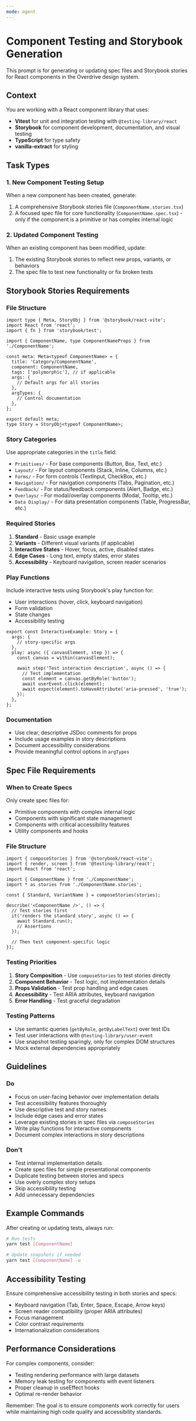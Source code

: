 ```yaml
---
mode: agent
---
```


# Component Testing and Storybook Generation

This prompt is for generating or updating spec files and Storybook stories for
React components in the Overdrive design system.

## Context

You are working with a React component library that uses:

- **Vitest** for unit and integration testing with `@testing-library/react`
- **Storybook** for component development, documentation, and visual testing
- **TypeScript** for type safety
- **vanilla-extract** for styling

## Task Types

### 1. New Component Testing Setup

When a new component has been created, generate:

1. A comprehensive Storybook stories file (`ComponentName.stories.tsx`)
2. A focused spec file for core functionality (`ComponentName.spec.tsx`) - only
   if the component is a primitive or has complex internal logic

### 2. Updated Component Testing

When an existing component has been modified, update:

1. The existing Storybook stories to reflect new props, variants, or behaviors
2. The spec file to test new functionality or fix broken tests

## Storybook Stories Requirements

### File Structure

```tsx
import type { Meta, StoryObj } from '@storybook/react-vite';
import React from 'react';
import { fn } from 'storybook/test';

import { ComponentName, type ComponentNameProps } from './ComponentName';

const meta: Meta<typeof ComponentName> = {
  title: 'Category/ComponentName',
  component: ComponentName,
  tags: ['polymorphic'], // if applicable
  args: {
    // Default args for all stories
  },
  argTypes: {
    // Control documentation
  },
};

export default meta;
type Story = StoryObj<typeof ComponentName>;
```

### Story Categories

Use appropriate categories in the `title` field:

- `Primitives/` - For base components (Button, Box, Text, etc.)
- `Layout/` - For layout components (Stack, Inline, Columns, etc.)
- `Forms/` - For form controls (TextInput, CheckBox, etc.)
- `Navigation/` - For navigation components (Tabs, Pagination, etc.)
- `Feedback/` - For status/feedback components (Alert, Badge, etc.)
- `Overlays/` - For modal/overlay components (Modal, Tooltip, etc.)
- `Data Display/` - For data presentation components (Table, ProgressBar, etc.)

### Required Stories

1. **Standard** - Basic usage example
2. **Variants** - Different visual variants (if applicable)
3. **Interactive States** - Hover, focus, active, disabled states
4. **Edge Cases** - Long text, empty states, error states
5. **Accessibility** - Keyboard navigation, screen reader scenarios

### Play Functions

Include interactive tests using Storybook's play function for:

- User interactions (hover, click, keyboard navigation)
- Form validation
- State changes
- Accessibility testing

```tsx
export const InteractiveExample: Story = {
  args: {
    // story-specific args
  },
  play: async ({ canvasElement, step }) => {
    const canvas = within(canvasElement);

    await step('Test interaction description', async () => {
      // Test implementation
      const element = canvas.getByRole('button');
      await userEvent.click(element);
      await expect(element).toHaveAttribute('aria-pressed', 'true');
    });
  },
};
```

### Documentation

- Use clear, descriptive JSDoc comments for props
- Include usage examples in story descriptions
- Document accessibility considerations
- Provide meaningful control options in `argTypes`

## Spec File Requirements

### When to Create Specs

Only create spec files for:

- Primitive components with complex internal logic
- Components with significant state management
- Components with critical accessibility features
- Utility components and hooks

### File Structure

```tsx
import { composeStories } from '@storybook/react-vite';
import { render, screen } from '@testing-library/react';
import React from 'react';

import { ComponentName } from './ComponentName';
import * as stories from './ComponentName.stories';

const { Standard, VariantName } = composeStories(stories);

describe('<ComponentName />', () => {
  // Test stories first
  it('renders the standard story', async () => {
    await Standard.run();
    // Assertions
  });

  // Then test component-specific logic
});
```

### Testing Priorities

1. **Story Composition** - Use `composeStories` to test stories directly
2. **Component Behavior** - Test logic, not implementation details
3. **Props Validation** - Test prop handling and edge cases
4. **Accessibility** - Test ARIA attributes, keyboard navigation
5. **Error Handling** - Test graceful degradation

### Testing Patterns

- Use semantic queries (`getByRole`, `getByLabelText`) over test IDs
- Test user interactions with `@testing-library/user-event`
- Use snapshot testing sparingly, only for complex DOM structures
- Mock external dependencies appropriately

## Guidelines

### Do

- Focus on user-facing behavior over implementation details
- Test accessibility features thoroughly
- Use descriptive test and story names
- Include edge cases and error states
- Leverage existing stories in spec files via `composeStories`
- Write play functions for interactive components
- Document complex interactions in story descriptions

### Don't

- Test internal implementation details
- Create spec files for simple presentational components
- Duplicate testing between stories and specs
- Use overly complex story setups
- Skip accessibility testing
- Add unnecessary dependencies

## Example Commands

After creating or updating tests, always run:

```bash
# Run tests
yarn test [ComponentName]

# Update snapshots if needed
yarn test [ComponentName] -u
```

## Accessibility Testing

Ensure comprehensive accessibility testing in both stories and specs:

- Keyboard navigation (Tab, Enter, Space, Escape, Arrow keys)
- Screen reader compatibility (proper ARIA attributes)
- Focus management
- Color contrast requirements
- Internationalization considerations

## Performance Considerations

For complex components, consider:

- Testing rendering performance with large datasets
- Memory leak testing for components with event listeners
- Proper cleanup in useEffect hooks
- Optimal re-render behavior

Remember: The goal is to ensure components work correctly for users while
maintaining high code quality and accessibility standards.
